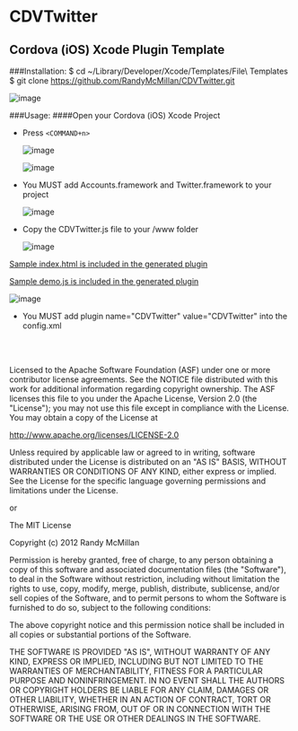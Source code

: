 CDVTwitter
===

Cordova (iOS) Xcode Plugin Template
---



###Installation:
    $ cd ~/Library/Developer/Xcode/Templates/File\ Templates
    $ git clone https://github.com/RandyMcMillan/CDVTwitter.git

![image](https://raw.github.com/RandyMcMillan/CDVTwitter/master/ScreenShot.png)

###Usage:
####Open your Cordova (iOS) Xcode Project

* Press `<COMMAND+n>`    

    ![image](https://raw.github.com/RandyMcMillan/CDVTwitter/master/ScreenShot2.png)  


    ![image](https://raw.github.com/RandyMcMillan/CDVTwitter/master/ScreenShot3.png)
    
* You MUST add Accounts.framework and Twitter.framework to your project
  
    ![image](https://raw.github.com/RandyMcMillan/CDVTwitter/master/ScreenShot3b.png)  

* Copy the CDVTwitter.js file to your /www folder

    ![image](https://raw.github.com/RandyMcMillan/CDVTwitter/master/ScreenShot4.png)
    
[Sample index.html is included in the generated plugin](https://raw.github.com/RandyMcMillan/CDVTwitter/master/CDVTwitter.xctemplate/index.html)

[Sample demo.js is included in the generated plugin](https://raw.github.com/RandyMcMillan/CDVTwitter/master/CDVTwitter.xctemplate/demo.js)

![image](https://raw.github.com/RandyMcMillan/CDVTwitter/master/ScreenShot1.png)

* You MUST add plugin name="CDVTwitter" value="CDVTwitter"  into the config.xml

<br><br>

 Licensed to the Apache Software Foundation (ASF) under one
 or more contributor license agreements.  See the NOTICE file
 distributed with this work for additional information
 regarding copyright ownership.  The ASF licenses this file
 to you under the Apache License, Version 2.0 (the
 "License"); you may not use this file except in compliance
 with the License.  You may obtain a copy of the License at
 
 http://www.apache.org/licenses/LICENSE-2.0
 
 Unless required by applicable law or agreed to in writing,
 software distributed under the License is distributed on an
 "AS IS" BASIS, WITHOUT WARRANTIES OR CONDITIONS OF ANY
 KIND, either express or implied.  See the License for the
 specific language governing permissions and limitations
 under the License.
 
 
 or 
 
 
The MIT License

Copyright (c) 2012 Randy McMillan

Permission is hereby granted, free of charge, to any person obtaining a copy of this software and associated documentation files (the "Software"), to deal in the Software without restriction, including without limitation the rights to use, copy, modify, merge, publish, distribute, sublicense, and/or sell copies of the Software, and to permit persons to whom the Software is furnished to do so, subject to the following conditions:

The above copyright notice and this permission notice shall be included in all copies or substantial portions of the Software.

THE SOFTWARE IS PROVIDED "AS IS", WITHOUT WARRANTY OF ANY KIND, EXPRESS OR IMPLIED, INCLUDING BUT NOT LIMITED TO THE WARRANTIES OF MERCHANTABILITY, FITNESS FOR A PARTICULAR PURPOSE AND NONINFRINGEMENT. IN NO EVENT SHALL THE AUTHORS OR COPYRIGHT HOLDERS BE LIABLE FOR ANY CLAIM, DAMAGES OR OTHER LIABILITY, WHETHER IN AN ACTION OF CONTRACT, TORT OR OTHERWISE, ARISING FROM, OUT OF OR IN CONNECTION WITH THE SOFTWARE OR THE USE OR OTHER DEALINGS IN THE SOFTWARE.
